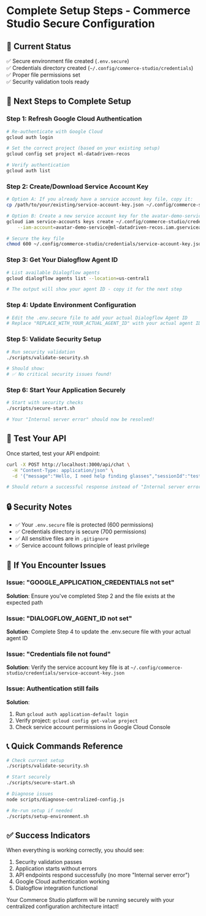 # Complete Setup Steps - Commerce Studio Secure Configuration

## 🎯 Current Status
✅ Secure environment file created (`.env.secure`)  
✅ Credentials directory created (`~/.config/commerce-studio/credentials`)  
✅ Proper file permissions set  
✅ Security validation tools ready  

## 🔧 Next Steps to Complete Setup

### Step 1: Refresh Google Cloud Authentication
```bash
# Re-authenticate with Google Cloud
gcloud auth login

# Set the correct project (based on your existing setup)
gcloud config set project ml-datadriven-recos

# Verify authentication
gcloud auth list
```

### Step 2: Create/Download Service Account Key
```bash
# Option A: If you already have a service account key file, copy it:
cp /path/to/your/existing/service-account-key.json ~/.config/commerce-studio/credentials/service-account-key.json

# Option B: Create a new service account key for the avatar-demo-service:
gcloud iam service-accounts keys create ~/.config/commerce-studio/credentials/service-account-key.json \
    --iam-account=avatar-demo-service@ml-datadriven-recos.iam.gserviceaccount.com

# Secure the key file
chmod 600 ~/.config/commerce-studio/credentials/service-account-key.json
```

### Step 3: Get Your Dialogflow Agent ID
```bash
# List available Dialogflow agents
gcloud dialogflow agents list --location=us-central1

# The output will show your agent ID - copy it for the next step
```

### Step 4: Update Environment Configuration
```bash
# Edit the .env.secure file to add your actual Dialogflow Agent ID
# Replace "REPLACE_WITH_YOUR_ACTUAL_AGENT_ID" with your actual agent ID from step 3
```

### Step 5: Validate Security Setup
```bash
# Run security validation
./scripts/validate-security.sh

# Should show:
# ✅ No critical security issues found!
```

### Step 6: Start Your Application Securely
```bash
# Start with security checks
./scripts/secure-start.sh

# Your "Internal server error" should now be resolved!
```

## 🧪 Test Your API
Once started, test your API endpoint:
```bash
curl -X POST http://localhost:3000/api/chat \
  -H "Content-Type: application/json" \
  -d '{"message":"Hello, I need help finding glasses","sessionId":"test-123"}'

# Should return a successful response instead of "Internal server error"
```

## 🔒 Security Notes
- ✅ Your `.env.secure` file is protected (600 permissions)
- ✅ Credentials directory is secure (700 permissions)
- ✅ All sensitive files are in `.gitignore`
- ✅ Service account follows principle of least privilege

## 🚨 If You Encounter Issues

### Issue: "GOOGLE_APPLICATION_CREDENTIALS not set"
**Solution**: Ensure you've completed Step 2 and the file exists at the expected path

### Issue: "DIALOGFLOW_AGENT_ID not set"
**Solution**: Complete Step 4 to update the .env.secure file with your actual agent ID

### Issue: "Credentials file not found"
**Solution**: Verify the service account key file is at `~/.config/commerce-studio/credentials/service-account-key.json`

### Issue: Authentication still fails
**Solution**: 
1. Run `gcloud auth application-default login`
2. Verify project: `gcloud config get-value project`
3. Check service account permissions in Google Cloud Console

## 📞 Quick Commands Reference
```bash
# Check current setup
./scripts/validate-security.sh

# Start securely
./scripts/secure-start.sh

# Diagnose issues
node scripts/diagnose-centralized-config.js

# Re-run setup if needed
./scripts/setup-environment.sh
```

## ✅ Success Indicators
When everything is working correctly, you should see:
1. Security validation passes
2. Application starts without errors
3. API endpoints respond successfully (no more "Internal server error")
4. Google Cloud authentication working
5. Dialogflow integration functional

Your Commerce Studio platform will be running securely with your centralized configuration architecture intact!